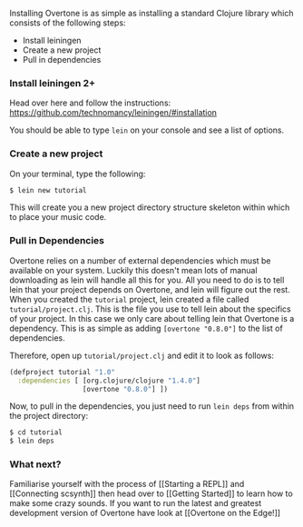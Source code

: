 Installing Overtone is as simple as installing a standard Clojure library which consists of the following steps:

* Install leiningen
* Create a new project
* Pull in dependencies

### Install leiningen 2+

Head over here and follow the instructions: https://github.com/technomancy/leiningen/#installation

You should be able to type `lein` on your console and see a list of options.

### Create a new project

On your terminal, type the following:

```sh
$ lein new tutorial
```
This will create you a new project directory structure skeleton within which to place your music code.

### Pull in Dependencies

Overtone relies on a number of external dependencies which must be available on your system. Luckily this doesn't mean lots of manual downloading as lein will handle all this for you. All you need to do is to tell lein that your project depends on Overtone, and lein will figure out the rest. When you created the `tutorial` project, lein created a file called `tutorial/project.clj`. This is the file you use to tell lein about the specifics of your project. In this case we only care about telling lein that Overtone is a dependency. This is as simple as adding `[overtone "0.8.0"]` to the list of dependencies.

Therefore, open up `tutorial/project.clj` and edit it to look as follows:

```clj
(defproject tutorial "1.0"
  :dependencies [ [org.clojure/clojure "1.4.0"]
                  [overtone "0.8.0"] ])
```

Now, to pull in the dependencies, you just need to run `lein deps` from within the project directory:

```sh
$ cd tutorial
$ lein deps
```

### What next?

Familiarise yourself with the process of [[Starting a REPL]] and [[Connecting scsynth]] then head over to [[Getting Started]] to learn how to make some crazy sounds. If you want to run the latest and greatest development version of Overtone have look at [[Overtone on the Edge!]]
